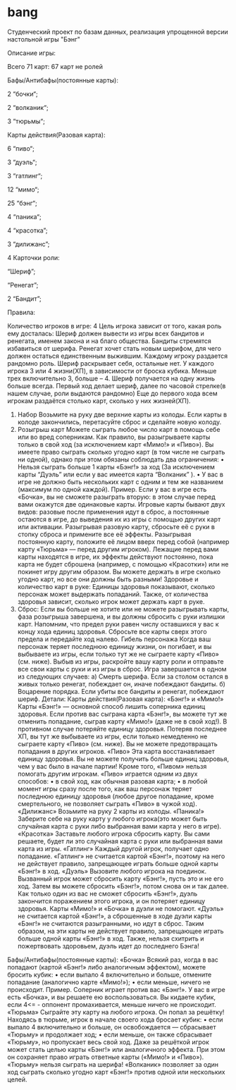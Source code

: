 # bang
Студенческий проект по базам данных, реализация упрощенной версии настольной игры "Бэнг"

Описание игры:

Всего 71 карт:
67 карт не ролей

Бафы/Антибафы(постоянные карты):

2 “бочки“; 

2 “волканик“; 

3 “тюрьмы“; 

Карты действия(Разовая карта):

6 “пиво“; 

3 “дуэль“;  

3 “гатлинг“;  

12 “мимо“; 

25 “бэнг“; 

4 “паника“;  

4 “красотка”;  

3 “дилижанс”; 

4 Карточки роли:

“Шериф”; 

“Ренегат”; 

 2 “Бандит”; 
 
Правила:

Количество игроков в игре: 4
Цель игрока зависит от того, какая роль ему досталась:
Шериф должен вывести из игры всех бандитов и ренегата, именем закона и на благо общества. Бандиты стремятся избавиться от шерифа. Ренегат хочет стать новым шерифом, для чего должен остаться единственным выжившим.
Каждому игроку раздается рандомно роль. Шериф раскрывает себя, остальные нет. 
У каждого игрока 3 или 4 жизни(ХП), в зависимости от броска кубика. Меньше трех включительно 3, больше – 4. Шериф получается на одну жизнь больше всегда.
Первый ход делает шериф, далее по часовой стрелке(в нашем случае, роли выдаются рандомно)
Еще до первого хода всем игрокам раздаётся столько карт, сколько у них жизней(ХП).
1.	Набор
Возьмите на руку две верхние карты из колоды. Если карты в колоде закончились, перетасуйте сброс и сделайте новую колоду.
2.	Розыгрыш карт
Можете сыграть любое число карт в помощь себе или во вред соперникам. Как правило, вы разыгрываете карты только в свой ход (за исключением карт «Мимо!» и «Пиво»). Вы имеете право сыграть сколько угодно карт (в том числе не сыграть ни одной), однако при этом обязаны соблюдать два ограничения: 
• Нельзя сыграть больше 1 карты «Бэнг!» за ход (За исключением карты “Дуэль” или если у вас имеется карта “Волканик” ). 
• У вас в игре не должно быть нескольких карт с одним и тем же названием (максимум по одной каждой). 
Пример. Если у вас в игре есть «Бочка», вы не сможете разыграть вторую: в этом случае перед вами окажутся две одинаковые карты.
Игровые карты бывают двух видов: разовые после применения идут в сброс, а постоянные остаются в игре, до выведения их из игры с помощью других карт или активации.
Разыгрывая разовую карту, сбросьте её с руки в стопку сброса и примените все её эффекты. Разыгрывая постоянную карту, положите её лицом вверх перед собой (например карту «Тюрьма» — перед другим игроком). 
Лежащие перед вами карты находятся в игре, их эффекты действуют постоянно, пока карта не будет сброшена (например, с помощью «Красотки») или не покинет игру другим образом. Вы можете держать в игре сколько угодно карт, но все они должны быть разными!
Здоровье и количество карт в руке:
Единицы здоровья показывают, сколько персонаж может выдержать попаданий. Также, от количества здоровья зависит, сколько игрок может держать карт в руке.
3.	Сброс:
Если вы больше не хотите или не можете разыгрывать карты, фаза розыгрыша завершена, и вы должны сбросить с руки излишки карт. Напомним, что предел руки равен числу оставшихся у вас к концу хода единиц здоровья. Сбросьте все карты сверх этого предела и передайте ход налево.
Гибель персонажа 
Когда ваш персонаж теряет последнюю единицу жизни, он погибает, и вы выбываете из игры, если только тут же не сыграете карту «Пиво» (см. ниже). Выбыв из игры, раскройте вашу карту роли и отправьте все свои карты с руки и из игры в сброс.
Игра завершается в одном из следующих случаев:
a) Смерть шерифа. Если за столом остался в живых только ренегат, побеждает он, иначе побеждают бандиты. 
б) Воцарение порядка. Если убиты все бандиты и ренегат, побеждают шериф.
Детали:
Карты действия(Разовая карта):
«Бэнг!» и «Мимо!» Карты «Бэнг!» — основной способ лишить соперника единиц здоровья.
Если против вас сыграна карта «Бэнг!», вы можете тут же отменить попадание, сыграв карту «Мимо!» (даже не в свой ход!). В противном случае потеряйте единицу здоровья. Потеряв последнее ХП, вы тут же выбываете из игры, если только немедленно не сыграете карту «Пиво» (см. ниже). Вы не можете предотвращать попадания в других игроков.
«Пиво» Эта карта восстанавливает единицу здоровья. Вы не можете получить больше единиц здоровья, чем у вас было в начале партии! Кроме того, «Пивом» нельзя помогать другим игрокам. «Пиво» играется одним из двух способов:
 • в свой ход, как обычная разовая карта; 
• в любой момент игры сразу после того, как ваш персонаж теряет последнюю единицу здоровья (любое другое попадание, кроме смертельного, не позволяет сыграть «Пиво» в чужой ход). 
«Дилижанс» 
Возьмите на руку 2 карты из колоды.
«Паника!» 
Заберите себе на руку карту у любого игрока(это может быть случайная карта с руки либо выбранная вами карта у него в игре). 
«Красотка» Заставьте любого игрока сбросить карту. Вы сами решаете, будет ли это случайная карта с руки или выбранная вами карта из игры.
«Гатлинг» 
Каждый другой игрок, получает одно попадание. «Гатлинг» не считается картой «Бэнг!», поэтому на него не действует правило, запрещающее играть больше одной карты «Бэнг!» в ход.
«Дуэль» 
Вызовите любого игрока на поединок. Вызванный игрок может сбросить карту «Бэнг!», пусть это и не его ход. Затем вы можете сбросить «Бэнг!», потом снова он и так далее. Как только один из вас не сможет сбросить «Бэнг!», дуэль закончится поражением этого игрока, и он потеряет единицу здоровья. Карты «Мимо!» и «Бочка» в дуэли не помогают. «Дуэль» не считается картой «Бэнг!», а сброшенные в ходе дуэли карты «Бэнг!» не считаются разыгранными, но идут в сброс. Таким образом, на эти карты не действует правило, запрещающее играть больше одной карты «Бэнг!» в ход. Также, нельзя схитрить и пожертвовать здоровьем, дуэль идет до последнего Бэнга!



Бафы/Антибафы(постоянные карты):
«Бочка» 
Всякий раз, когда в вас попадают (картой «Бэнг!» либо аналогичным эффектом), можете бросить кубик: 
• если выпало 4 включительно и больше, отмените попадание (аналогично карте «Мимо!»);
 • если меньше, ничего не происходит.
 Пример. Соперник играет против вас «Бэнг!». У вас в игре есть «Бочка», и вы решаете ею воспользоваться. Вы кидаете кубик, если 4<= - оппонент промахивается, меньше ничего не происходит.
«Тюрьма» Сыграйте эту карту на любого игрока. Он попал за решётку! Находясь в тюрьме, игрок в начале своего хода бросает кубик: 
• если выпало 4 включительно и больше, он освобождается — сбрасывает «Тюрьму» и продолжает ход; 
• если меньше, он также сбрасывает «Тюрьму», но пропускает весь свой ход. Даже за решёткой игрок может стать целью карты «Бэнг!» или аналогичного эффекта. При этом он сохраняет право играть ответные карты («Мимо!» и «Пиво»). 
«Тюрьму» нельзя сыграть на шерифа!
 «Волканик» позволяет за один ход сыграть сколько угодно карт «Бэнг!» против одной или нескольких целей.
